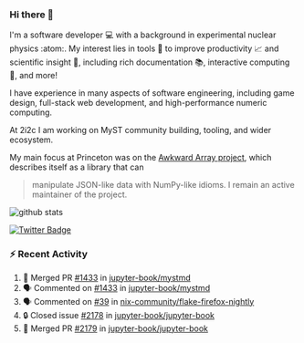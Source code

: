 ### Hi there 👋 

I'm a software developer 💻 with a background in experimental nuclear physics :atom:. My interest lies in tools :wrench: to improve productivity :chart_with_upwards_trend: and scientific insight :telescope:, including rich documentation 📚, interactive computing 🧮, and more! 

I have experience in many aspects of software engineering, including game design, full-stack web development, and high-performance numeric computing. 

At 2i2c I am working on MyST community building, tooling, and wider ecosystem. 

My main focus at Princeton was on the [Awkward Array project](awkward-array.org/), which describes itself as a library that can 
> manipulate JSON-like data with NumPy-like idioms. I remain an active maintainer of the project. 

![github stats](https://github-readme-stats.vercel.app/api?username=agoose77&show_icons=true&hide_rank=true&hide_title=true&bg_color=30,e76445,904e95&text_color=efe3ec&icon_color=efe3ec)
<!--
**agoose77/agoose77** is a ✨ _special_ ✨ repository because its `README.md` (this file) appears on your GitHub profile.

Here are some ideas to get you started:

- 🔭 I’m currently working on ...
- 🌱 I’m currently learning ...
- 👯 I’m looking to collaborate on ...
- 🤔 I’m looking for help with ...
- 💬 Ask me about ...
- 📫 How to reach me: ...
- 😄 Pronouns: ...
- ⚡ Fun fact: ...
-->

[![Twitter Badge](https://img.shields.io/twitter/follow/agoose77?style=flat-square&logo=Twitter&logoColor=white&color=cornflowerblue)](https://twitter.com/agoose77)

### :zap: Recent Activity

<!--START_SECTION:activity-->
1. 🎉 Merged PR [#1433](https://github.com/jupyter-book/mystmd/pull/1433) in [jupyter-book/mystmd](https://github.com/jupyter-book/mystmd)
2. 🗣 Commented on [#1433](https://github.com/jupyter-book/mystmd/pull/1433#issuecomment-2277831540) in [jupyter-book/mystmd](https://github.com/jupyter-book/mystmd)
3. 🗣 Commented on [#39](https://github.com/nix-community/flake-firefox-nightly/issues/39#issuecomment-2277821594) in [nix-community/flake-firefox-nightly](https://github.com/nix-community/flake-firefox-nightly)
4. 🔒 Closed issue [#2178](https://github.com/jupyter-book/jupyter-book/issues/2178) in [jupyter-book/jupyter-book](https://github.com/jupyter-book/jupyter-book)
5. 🎉 Merged PR [#2179](https://github.com/jupyter-book/jupyter-book/pull/2179) in [jupyter-book/jupyter-book](https://github.com/jupyter-book/jupyter-book)
<!--END_SECTION:activity-->
